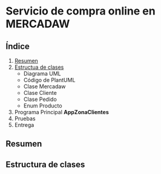 # Servicio de  compra online en MERCADAW

## Índice

1. [Resumen](#Resumen)
2. [Estructua de clases](#Estructura-de-clases)
   - Diagrama UML
   - Código de PlantUML
   - Clase Mercadaw
   - Clase Cliente
   - Clase Pedido
   - Enum Producto
4. Programa Principal **AppZonaClientes**
5. Pruebas
6. Entrega

## Resumen

## Estructura de clases
